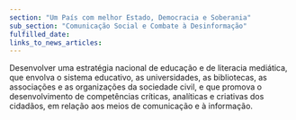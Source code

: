```yaml
---
section: "Um País com melhor Estado, Democracia e Soberania"
sub_section: "Comunicação Social e Combate à Desinformação"
fulfilled_date:
links_to_news_articles:
---
```


Desenvolver uma estratégia nacional de educação e de literacia mediática, que envolva o sistema educativo, as universidades, as bibliotecas, as associações e as organizações da sociedade civil, e que promova o desenvolvimento de competências críticas, analíticas e criativas dos cidadãos, em relação aos meios de comunicação e à informação.